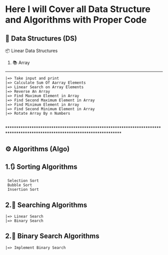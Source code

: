 # Here I will Cover all Data Structure and Algorithms with Proper Code 

## 🧱 **Data Structures (DS)**

📦 Linear Data Structures
  
  1. 📚 Array
  ------------------
    |=> Take input and print
    |=> Calculate Sum Of Aarray Elements
    |=> Linear Search on Array Elements
    |=> Reverse An Array
    |=> Find Maximum Element in Array
    |=> Find Second Maximum Element in Array
    |=> Find Minimum Element in Array
    |=> Find Second Minimum Element in Array
    |=> Rotate Array By n Numbers
   

<br>****************************************************************************************************************************<br>

## ⚙️ **Algorithms (Algo)**

  1.🔃 Sorting Algorithms
  ------------------
     Selection Sort
     Bubble Sort
     Insertion Sort
  
  2.🔎 Searching Algorithms
  -------------------------
    |=> Linear Search
    |=> Binary Search
  
   2.🔎 Binary Search Algorithms
  -------------------------
    |=> Implement Binary Search
    

  

